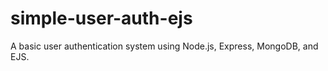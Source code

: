 # simple-user-auth-ejs
A basic user authentication system using Node.js, Express, MongoDB, and EJS.
